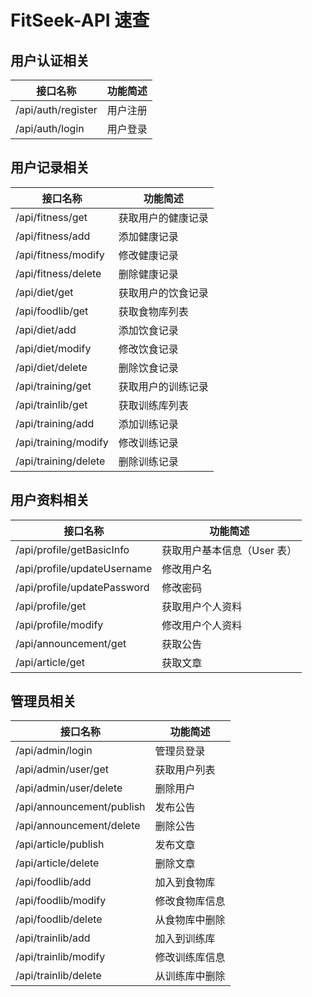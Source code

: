 # FitSeek-API 速查

## 用户认证相关

| 接口名称           | 功能简述 |
| ------------------ | -------- |
| /api/auth/register | 用户注册 |
| /api/auth/login    | 用户登录 |

## 用户记录相关

| 接口名称             | 功能简述           |
| -------------------- | ------------------ |
| /api/fitness/get     | 获取用户的健康记录 |
| /api/fitness/add     | 添加健康记录       |
| /api/fitness/modify  | 修改健康记录       |
| /api/fitness/delete  | 删除健康记录       |
| /api/diet/get        | 获取用户的饮食记录 |
| /api/foodlib/get     | 获取食物库列表     |
| /api/diet/add        | 添加饮食记录       |
| /api/diet/modify     | 修改饮食记录       |
| /api/diet/delete     | 删除饮食记录       |
| /api/training/get    | 获取用户的训练记录 |
| /api/trainlib/get    | 获取训练库列表     |
| /api/training/add    | 添加训练记录       |
| /api/training/modify | 修改训练记录       |
| /api/training/delete | 删除训练记录       |

## 用户资料相关

| 接口名称              | 功能简述         |
| --------------------- | ---------------- |
| /api/profile/getBasicInfo      | 获取用户基本信息（User 表） |
| /api/profile/updateUsername      | 修改用户名 |
| /api/profile/updatePassword      | 修改密码 |
| /api/profile/get      | 获取用户个人资料 |
| /api/profile/modify   | 修改用户个人资料 |
| /api/announcement/get | 获取公告         |
| /api/article/get      | 获取文章         |

## 管理员相关

| 接口名称                        | 功能简述       |
| ------------------------------- | -------------- |
| /api/admin/login                | 管理员登录     |
| /api/admin/user/get             | 获取用户列表   |
| /api/admin/user/delete          | 删除用户       |
| /api/announcement/publish | 发布公告       |
| /api/announcement/delete  | 删除公告       |
| /api/article/publish      | 发布文章       |
| /api/article/delete       | 删除文章       |
| /api/foodlib/add          | 加入到食物库   |
| /api/foodlib/modify       | 修改食物库信息 |
| /api/foodlib/delete       | 从食物库中删除 |
| /api/trainlib/add         | 加入到训练库   |
| /api/trainlib/modify      | 修改训练库信息 |
| /api/trainlib/delete      | 从训练库中删除 |
